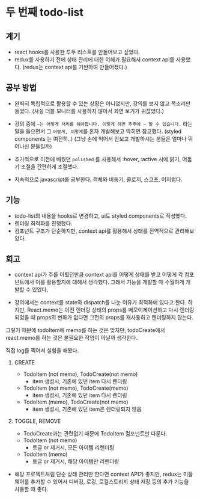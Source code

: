 # 두 번째 todo-list

## 계기

-   react hooks를 사용한 투두 리스트를 만들어보고 싶었다.
-   redux를 사용하기 전에 상태 관리에 대한 이해가 필요해서 context api를 사용했다. (redux는 context api를 기반하여 만들어졌다.)

## 공부 방법

-   완벽히 독립적으로 활용할 수 있는 상황은 아니었지만, 강의를 보지 않고 목소리만 들었다. (사실 더블 모니터를 사용하지 않아서 화면 보기가 귀찮았다.)

-   강의 중에 `~는 어떻게 처리를 해야합니다. 이렇게 하면 추후에 ~ 할 수 있습니다.` 라는 말을 들으면서 그 `어떻게, 이렇게`를 혼자 개발해보고 막히면 참고했다. (styled components 는 여전히..) (그냥 손에 익어서 안보고 개발하시는 분들은 얼마나 뛰어나신 분들일까)

-   추가적으로 이전에 배웠던 `polished` 를 사용해서 :hover, :active 시에 밝기, 어둡기 조절을 간편하게 조절했다.

-   지속적으로 javascript를 공부한다. 객체와 비동기, 클로저, 스코프, 어지럽다.

## 기능

-   todo-list의 내용을 hooks로 변경하고, ui도 styled components로 작성했다.
-   렌더링 최적화를 진행했다.
-   컴포넌트 구조가 단순하지만, context api를 활용해서 상태를 전역적으로 관리해보았다.

## 회고

-   context api가 주를 이뤘던만큼 context api를 어떻게 상태를 받고 어떻게 각 컴포넌트에서 이를 활용할지에 대해서 생각했다. 그래서 기능을 개발할 때 수월하게 개발할 수 있었다.

-   강의에서는 context를 state와 dispatch를 나눈 이유가 최적화에 있다고 한다.
    하지만, React.memo는 이전 렌더링 상태의 props를 메모이제이션하고
    다시 렌더링 되었을 때 props의 변화가 없다면 그전의 props를 재사용하고 렌더링하지 않는다.

그렇기 때문에 todoItem에 memo를 하는 것은 맞지만,
todoCreate에서 react.memo를 하는 것은 불필요한 작업이 아닐까 생각한다.

직접 log를 찍어서 실험을 해봤다.

1. CREATE

    - TodoItem (not memo), TodoCreate(not memo)
        - item 생성시, 기존에 있던 item 다시 렌더링
    - TodoItem (not memo), TodoCreate(memo)
        - item 생성시, 기존에 있던 item 다시 렌더링
    - TodoItem (memo), TodoCreate(not memo)
        - item 생성시, 기존에 있던 item은 렌더링되지 않음

2. TOGGLE, REMOVE
    - TodoCreate과는 관련없기 때문에 TodoItem 컴포넌트만 다룬다.
    - TodoItem (not memo)
        - 토글 or 제거시, 모든 아이템 리렌더링
    - TodoItem (memo)
        - 토글 or 제거시, 해당 아이템만 리렌더링

-   해당 프로젝트처럼 단순 상태 관리만 한다면 context API가 좋지만, redux는 미들웨어를 추가할 수 있어서 디버깅, 로깅, 로컬스토리지 상태 저장 등의 추가 기능을 사용할 때 좋다.
